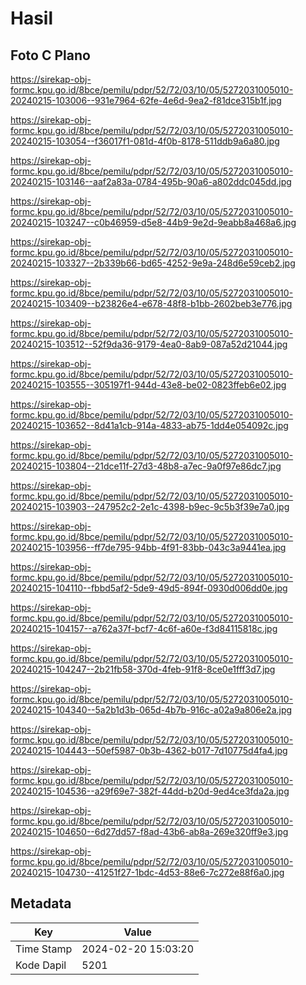 # Hasil

## Foto C Plano

https://sirekap-obj-formc.kpu.go.id/8bce/pemilu/pdpr/52/72/03/10/05/5272031005010-20240215-103006--931e7964-62fe-4e6d-9ea2-f81dce315b1f.jpg

https://sirekap-obj-formc.kpu.go.id/8bce/pemilu/pdpr/52/72/03/10/05/5272031005010-20240215-103054--f36017f1-081d-4f0b-8178-511ddb9a6a80.jpg

https://sirekap-obj-formc.kpu.go.id/8bce/pemilu/pdpr/52/72/03/10/05/5272031005010-20240215-103146--aaf2a83a-0784-495b-90a6-a802ddc045dd.jpg

https://sirekap-obj-formc.kpu.go.id/8bce/pemilu/pdpr/52/72/03/10/05/5272031005010-20240215-103247--c0b46959-d5e8-44b9-9e2d-9eabb8a468a6.jpg

https://sirekap-obj-formc.kpu.go.id/8bce/pemilu/pdpr/52/72/03/10/05/5272031005010-20240215-103327--2b339b66-bd65-4252-9e9a-248d6e59ceb2.jpg

https://sirekap-obj-formc.kpu.go.id/8bce/pemilu/pdpr/52/72/03/10/05/5272031005010-20240215-103409--b23826e4-e678-48f8-b1bb-2602beb3e776.jpg

https://sirekap-obj-formc.kpu.go.id/8bce/pemilu/pdpr/52/72/03/10/05/5272031005010-20240215-103512--52f9da36-9179-4ea0-8ab9-087a52d21044.jpg

https://sirekap-obj-formc.kpu.go.id/8bce/pemilu/pdpr/52/72/03/10/05/5272031005010-20240215-103555--305197f1-944d-43e8-be02-0823ffeb6e02.jpg

https://sirekap-obj-formc.kpu.go.id/8bce/pemilu/pdpr/52/72/03/10/05/5272031005010-20240215-103652--8d41a1cb-914a-4833-ab75-1dd4e054092c.jpg

https://sirekap-obj-formc.kpu.go.id/8bce/pemilu/pdpr/52/72/03/10/05/5272031005010-20240215-103804--21dce11f-27d3-48b8-a7ec-9a0f97e86dc7.jpg

https://sirekap-obj-formc.kpu.go.id/8bce/pemilu/pdpr/52/72/03/10/05/5272031005010-20240215-103903--247952c2-2e1c-4398-b9ec-9c5b3f39e7a0.jpg

https://sirekap-obj-formc.kpu.go.id/8bce/pemilu/pdpr/52/72/03/10/05/5272031005010-20240215-103956--ff7de795-94bb-4f91-83bb-043c3a9441ea.jpg

https://sirekap-obj-formc.kpu.go.id/8bce/pemilu/pdpr/52/72/03/10/05/5272031005010-20240215-104110--fbbd5af2-5de9-49d5-894f-0930d006dd0e.jpg

https://sirekap-obj-formc.kpu.go.id/8bce/pemilu/pdpr/52/72/03/10/05/5272031005010-20240215-104157--a762a37f-bcf7-4c6f-a60e-f3d84115818c.jpg

https://sirekap-obj-formc.kpu.go.id/8bce/pemilu/pdpr/52/72/03/10/05/5272031005010-20240215-104247--2b21fb58-370d-4feb-91f8-8ce0e1fff3d7.jpg

https://sirekap-obj-formc.kpu.go.id/8bce/pemilu/pdpr/52/72/03/10/05/5272031005010-20240215-104340--5a2b1d3b-065d-4b7b-916c-a02a9a806e2a.jpg

https://sirekap-obj-formc.kpu.go.id/8bce/pemilu/pdpr/52/72/03/10/05/5272031005010-20240215-104443--50ef5987-0b3b-4362-b017-7d10775d4fa4.jpg

https://sirekap-obj-formc.kpu.go.id/8bce/pemilu/pdpr/52/72/03/10/05/5272031005010-20240215-104536--a29f69e7-382f-44dd-b20d-9ed4ce3fda2a.jpg

https://sirekap-obj-formc.kpu.go.id/8bce/pemilu/pdpr/52/72/03/10/05/5272031005010-20240215-104650--6d27dd57-f8ad-43b6-ab8a-269e320ff9e3.jpg

https://sirekap-obj-formc.kpu.go.id/8bce/pemilu/pdpr/52/72/03/10/05/5272031005010-20240215-104730--41251f27-1bdc-4d53-88e6-7c272e88f6a0.jpg


## Metadata

| Key        | Value               |
| ---------- | ------------------- |
| Time Stamp | 2024-02-20 15:03:20 |
| Kode Dapil | 5201                |



